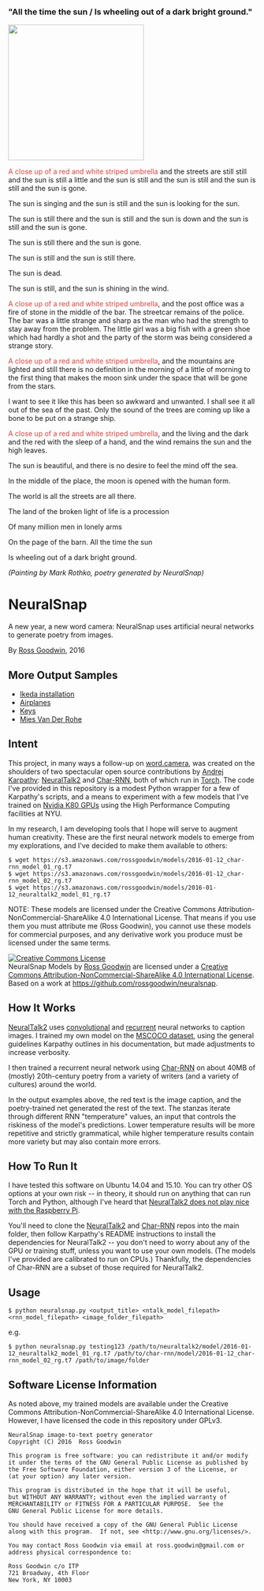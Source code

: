 ### "All the time the sun / Is wheeling out of a dark bright ground."

<p><a href="https://s3.amazonaws.com/rossgoodwin/neuralsnap/145215747053_img1.jpg"><img src="https://s3.amazonaws.com/rossgoodwin/neuralsnap/145215747053_img1.jpg" width="275px" class="img-thumbnail"></a></p><p><span style="color:#D64541;">A close up of a red and white striped umbrella</span> and the streets are still still and the sun is still a little and the sun is still and the sun is still and the sun is still and the sun is gone.</p><p>The sun is singing and the sun is still and the sun is looking for the sun.</p><p>The sun is still there and the sun is still and the sun is down and the sun is still and the sun is gone.</p><p>The sun is still there and the sun is gone.</p><p>The sun is still and the sun is still there.</p><p>The sun is dead.</p><p>The sun is still, and the sun is shining in the wind.</p>
<p><span style="color:#D64541;">A close up of a red and white striped umbrella</span>, and the post office was a fire of stone in the middle of the bar. The streetcar remains of the police. The bar was a little strange and sharp as the man who had the strength to stay away from the problem. The little girl was a big fish with a green shoe which had hardly a shot and the party of the storm was being considered a strange story.</p>
<p><span style="color:#D64541;">A close up of a red and white striped umbrella</span>, and the mountains are lighted and still there is no definition in the morning of a little of morning to the first thing that makes the moon sink under the space that will be gone from the stars.</p><p>I want to see it like this has been so awkward and unwanted. I shall see it all out of the sea of the past. Only the sound of the trees are coming up like a bone to be put on a strange ship.</p>
<p><span style="color:#D64541;">A close up of a red and white striped umbrella</span>, and the living and the dark and the red with the sleep of a hand, and the wind remains the sun and the high leaves.</p><p>The sun is beautiful, and there is no desire to feel the mind off the sea.</p><p>In the middle of the place, the moon is opened with the human form.</p><p>The world is all the streets are all there.</p><p>The land of the broken light of life is a procession</p><p>Of many million men in lonely arms</p><p>On the page of the barn. All the time the sun</p><p>Is wheeling out of a dark bright ground.</p>

*(Painting by Mark Rothko, poetry generated by NeuralSnap)*

# NeuralSnap

A new year, a new word camera: NeuralSnap uses artificial neural networks to generate poetry from images.

By [Ross Goodwin](http://rossgoodwin.com), 2016

## More Output Samples

* [Ikeda installation](https://s3.amazonaws.com/rossgoodwin/neuralsnap/145237613476_Epoch_64_24_Loss_1_1434_Dropout_0_25_512_16_8_9_7_Ikeda.html)
* [Airplanes](https://s3.amazonaws.com/rossgoodwin/neuralsnap/145240870834_Epoch_64_24_Loss_1_1434_Dropout_0_25_512_16_6_7_8_9_Planes.html)
* [Keys](https://s3.amazonaws.com/rossgoodwin/neuralsnap/145240853879_Epoch_64_24_Loss_1_1434_Dropout_0_25_512_16_6_7_8_9_Keys.html)
* [Mies Van Der Rohe](https://s3.amazonaws.com/rossgoodwin/neuralsnap/145232647105_Epoch_83_51_Loss_1_1439_Dropout_0_25_512_16_3_5_7_Mies_Van_Der_Rohe.html)

## Intent

This project, in many ways a follow-up on [word.camera](https://word.camera), was created on the shoulders of two spectacular open source contributions by [Andrej Karpathy](https://github.com/karpathy): [NeuralTalk2](https://github.com/karpathy/neuraltalk2) and [Char-RNN](https://github.com/karpathy/char-rnn), both of which run in [Torch](http://torch.ch/). The code I've provided in this repository is a modest Python wrapper for a few of Karpathy's scripts, and a means to experiment with a few models that I've trained on [Nvidia K80 GPUs](http://www.nvidia.com/object/tesla-k80.html) using the High Performance Computing facilities at NYU.

In my research, I am developing tools that I hope will serve to augment human creativity. These are the first neural network models to emerge from my explorations, and I've decided to make them available to others:

    $ wget https://s3.amazonaws.com/rossgoodwin/models/2016-01-12_char-rnn_model_01_rg.t7
    $ wget https://s3.amazonaws.com/rossgoodwin/models/2016-01-12_char-rnn_model_02_rg.t7
    $ wget https://s3.amazonaws.com/rossgoodwin/models/2016-01-12_neuraltalk2_model_01_rg.t7

NOTE: These models are licensed under the Creative Commons Attribution-NonCommercial-ShareAlike 4.0 International License. That means if you use them you must attribute me (Ross Goodwin), you cannot use these models for commercial purposes, and any derivative work you produce must be licensed under the same terms.

<a rel="license" href="http://creativecommons.org/licenses/by-nc-sa/4.0/"><img alt="Creative Commons License" style="border-width:0" src="https://i.creativecommons.org/l/by-nc-sa/4.0/88x31.png" /></a><br /><span xmlns:dct="http://purl.org/dc/terms/" href="http://purl.org/dc/dcmitype/Dataset" property="dct:title" rel="dct:type">NeuralSnap Models</span> by <a xmlns:cc="http://creativecommons.org/ns#" href="http://rossgoodwin.com" property="cc:attributionName" rel="cc:attributionURL">Ross Goodwin</a> are licensed under a <a rel="license" href="http://creativecommons.org/licenses/by-nc-sa/4.0/">Creative Commons Attribution-NonCommercial-ShareAlike 4.0 International License</a>.<br />Based on a work at <a xmlns:dct="http://purl.org/dc/terms/" href="https://github.com/rossgoodwin/neuralsnap" rel="dct:source">https://github.com/rossgoodwin/neuralsnap</a>.

## How It Works

[NeuralTalk2](https://github.com/karpathy/neuraltalk2) uses [convolutional](https://en.wikipedia.org/wiki/Convolutional_neural_network) and [recurrent](https://en.wikipedia.org/wiki/Recurrent_neural_network) neural networks to caption images. I trained my own model on the [MSCOCO dataset](http://mscoco.org/), using the general guidelines Karpathy outlines in his documentation, but made adjustments to increase verbosity.

I then trained a recurrent neural network using [Char-RNN](https://github.com/karpathy/char-rnn) on about 40MB of (mostly) 20th-century poetry from a variety of writers (and a variety of cultures) around the world.

In the output examples above, the red text is the image caption, and the poetry-trained net generated the rest of the text. The stanzas iterate through different RNN "temperature" values, an input that controls the riskiness of the model's predictions. Lower temperature results will be more repetitive and strictly grammatical, while higher temperature results contain more variety but may also contain more errors.

## How To Run It

I have tested this software on Ubuntu 14.04 and 15.10. You can try other OS options at your own risk -- in theory, it should run on anything that can run Torch and Python, although I've heard that [NeuralTalk2 does not play nice with the Raspberry Pi](https://github.com/SaMnCo/docker-neuraltalk2).

You'll need to clone the [NeuralTalk2](https://github.com/karpathy/neuraltalk2) and [Char-RNN](https://github.com/karpathy/char-rnn) repos into the main folder, then follow Karpathy's README instructions to install the dependencies for NeuralTalk2 -- you don't need to worry about any of the GPU or training stuff, unless you want to use your own models. (The models I've provided are calibrated to run on CPUs.) Thankfully, the dependencies of Char-RNN are a subset of those required for NeuralTalk2.

## Usage

    $ python neuralsnap.py <output_title> <ntalk_model_filepath> <rnn_model_filepath> <image_folder_filepath>

e.g.

    $ python neuralsnap.py testing123 /path/to/neuraltalk2/model/2016-01-12_neuraltalk2_model_01_rg.t7 /path/to/char-rnn/model/2016-01-12_char-rnn_model_02_rg.t7 /path/to/image/folder

## Software License Information

As noted above, my trained models are available under the Creative Commons Attribution-NonCommercial-ShareAlike 4.0 International License. However, I have licensed the code in this repository under GPLv3.

    NeuralSnap image-to-text poetry generator
    Copyright (C) 2016  Ross Goodwin
    
    This program is free software: you can redistribute it and/or modify
    it under the terms of the GNU General Public License as published by
    the Free Software Foundation, either version 3 of the License, or
    (at your option) any later version.

    This program is distributed in the hope that it will be useful,
    but WITHOUT ANY WARRANTY; without even the implied warranty of
    MERCHANTABILITY or FITNESS FOR A PARTICULAR PURPOSE.  See the
    GNU General Public License for more details.

    You should have received a copy of the GNU General Public License
    along with this program.  If not, see <http://www.gnu.org/licenses/>.

    You may contact Ross Goodwin via email at ross.goodwin@gmail.com or
    address physical correspondence to:

    Ross Goodwin c/o ITP
    721 Broadway, 4th Floor
    New York, NY 10003
